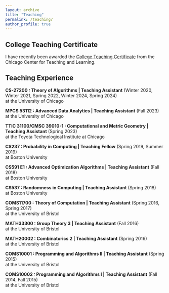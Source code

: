 ```yaml
---
layout: archive
title: "Teaching"
permalink: /teaching/
author_profile: true
---
```



## College Teaching Certificate
I have recently been awarded the [College Teaching Certificate](https://teaching.uchicago.edu/programs/college-teaching-certificate-program) from the Chicago Center for Teaching and Learning.

## Teaching Experience
**CS-27200 : Theory of Algorithms | Teaching Assistant** (Winter 2020, Winter 2021, Spring 2022, Winter 2024, Spring 2024)<br>
 at the University of Chicago<br>

**MPCS 53112 : Advanced Data Analytics | Teaching Assistant** (Fall 2023)<br>
 at the University of Chicago<br>

**TTIC 31100/CMSC 39010-1 : Computational and Metric Geometry | Teaching Assistant** (Spring 2023)<br>
 at the Toyota Technological Institute at Chicago<br>


**CS237 : Probability in Computing | Teaching Fellow** (Spring 2019, Summer 2019)<br>
 at Boston University<br>

**CS591 E1 : Advanced Optimization Algorithms | Teaching Assistant** (Fall 2018)<br>
 at Boston University<br>

**CS537 : Randomness in Computing | Teaching Assistant** (Spring 2018)<br>
 at Boston University<br>

**COMS11700 : Theory of Computation | Teaching Assistant** (Spring 2016, Spring 2017)<br>
 at the University of Bristol<br>

**MATH33300 : Group Theory 3 | Teaching Assistant** (Fall 2016)<br>
 at the University of Bristol<br>

**MATH20002 : Combinatorics 2 | Teaching Assistant** (Spring 2016)<br>
 at the University of Bristol<br>

**COMS10001 : Programming and Algorithms II | Teaching Assistant** (Spring 2015)<br>
 at the University of Bristol<br>

**COMS10002 : Programming and Algorithms I | Teaching Assistant** (Fall 2014, Fall 2015)<br>
 at the University of Bristol<br>
